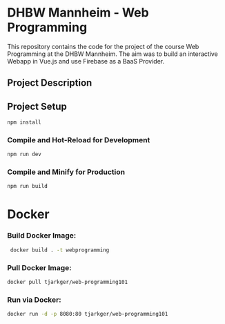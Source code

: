 # DHBW Mannheim - Web Programming

This repository contains the code for the project of the course Web Programming at the DHBW Mannheim. The aim was to
build an interactive Webapp in Vue.js and use Firebase as a BaaS Provider.

## Project Description

<!-- TODO:  Update at the end -->


## Project Setup

```sh
npm install
```

### Compile and Hot-Reload for Development

```sh
npm run dev
```

### Compile and Minify for Production

```sh
npm run build
```
# Docker
### Build Docker Image:
```sh
 docker build . -t webprogramming
```

### Pull Docker Image:
```sh
docker pull tjarkger/web-programming101
```

### Run via Docker:
```sh
docker run -d -p 8080:80 tjarkger/web-programming101
```